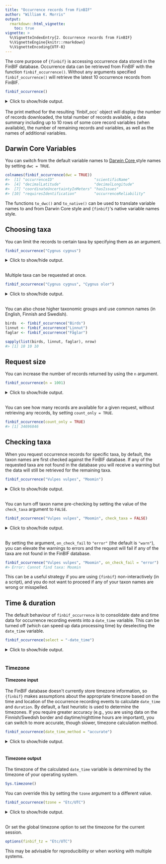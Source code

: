 ```yaml
---
title: "Occurrence records from FinBIF"
author: "William K. Morris"
output: 
  rmarkdown::html_vignette:
    toc: true
vignette: >
  %\VignetteIndexEntry{2. Occurrence records from FinBIF}
  %\VignetteEngine{knitr::rmarkdown}
  %\VignetteEncoding{UTF-8}
---
```




The core purpose of `{finbif}` is accessing occurrence data stored in the FinBIF
database. Occurrence data can be retrieved from FinBIF with the function
`finbif_occurrence()`. Without any arguments specified `finbif_occurrence()`
will retrieve the latest 10 occurrence records from FinBIF.

```r
finbif_occurrence()
```


<details closed>
<summary> Click to show/hide output. </summary>

```r

#> Records downloaded: 10
#> Records available: 34700400
#> A data.frame [10 x 12]
#>    record_id     scientific_name abundance lat_wgs84 lon_wgs84           date_time
#> 1      9#111      Aglais urticae  16        60.37011  24.72526 2020-04-22 15:00:00
#> 2       8#19               Loxia  1         61.13068  21.65088 2020-04-22 07:20:00
#> 3        8#4    Poecile montanus  1         61.13068  21.65088 2020-04-22 07:20:00
#> 4       8#16      Turdus iliacus  1         61.13068  21.65088 2020-04-22 07:20:00
#> 5        8#7  Erithacus rubecula  1         61.13068  21.65088 2020-04-22 07:20:00
#> 6       8#13 Cyanistes caeruleus  1         61.13068  21.65088 2020-04-22 07:20:00
#> 7       8#10       Spinus spinus  3         61.13068  21.65088 2020-04-22 07:20:00
#> 8       7#13   Turdus philomelos  1         61.13305  21.65151 2020-04-22 06:30:00
#> 9       7#25     Tringa ochropus  1         61.13305  21.65151 2020-04-22 06:30:00
#> 10       7#7 Garrulus glandarius  1         61.13305  21.65151 2020-04-22 06:30:00
#> ...with 0 more records and 6 more variables:
#> coordinates_uncertainty, any_issues, requires_verification, requires_identification,
#> record_reliability, record_quality

```

</details>
<br>
The print method for the resulting `finbif_occ` object will display the number
of records downloaded, the total number of records available, a data summary
including up to 10 rows of some core record variables (when available), the
number of remaining records and variables, as well as the names of additional
variables.

## Darwin Core Variables
You can switch from the default variable names to [Darwin Core
](http://rs.tdwg.org/dwc/) style names by setting `dwc = TRUE`.

```r
colnames(finbif_occurrence(dwc = TRUE))
#>  [1] "occurrenceID"                  "scientificName"                "individualCount"              
#>  [4] "decimalLatitude"               "decimalLongitude"              "eventDateTime"                
#>  [7] "coordinateUncertaintyInMeters" "hasIssues"                     "requires_verification"        
#> [10] "requiresIdentification"        "occurrenceReliability"         "occurrenceQuality"
```
The functions `to_dwc()` and `to_native()` can be used to translate variable
names to and from Darwin Core style and `{finbif}`'s native variable names
style.

## Choosing taxa
You can limit the records to certain taxa by specifying them as an argument.

```r
finbif_occurrence("Cygnus cygnus")
```


<details closed>
<summary> Click to show/hide output. </summary>

```r

#> Records downloaded: 10
#> Records available: 57007
#> A data.frame [10 x 12]
#>               record_id scientific_name abundance lat_wgs84 lon_wgs84           date_time
#> 1  KE.176/5e9dd5782d0e…   Cygnus cygnus  1         62.79256  30.96101 2020-04-20 12:00:00
#> 2        JX.1108556#265   Cygnus cygnus  2         64.2081   29.03035 2020-04-19 12:00:00
#> 3         JX.1110250#40   Cygnus cygnus  20        63.12255  24.32082 2020-04-19 05:00:00
#> 4          JX.1110117#3   Cygnus cygnus  2         65.87333  24.28142 2020-04-19 17:00:00
#> 5         JX.1110052#46   Cygnus cygnus  2         61.13841  21.64607 2020-04-19 06:35:00
#> 6         JX.1110024#10   Cygnus cygnus  2         60.32418  22.39303 2020-04-18 12:00:00
#> 7          JX.1110008#3   Cygnus cygnus  10        64.17427  25.9137  2020-04-17 12:00:00
#> 8         JX.1109958#52   Cygnus cygnus  2         61.32291  28.56818 2020-04-17 05:45:00
#> 9          JX.1109939#4   Cygnus cygnus  2         61.2604   28.71105 2020-04-17 12:27:00
#> 10         JX.1109952#4   Cygnus cygnus  4         61.2641   28.70687 2020-04-16 11:33:00
#> ...with 0 more records and 6 more variables:
#> coordinates_uncertainty, any_issues, requires_verification, requires_identification,
#> record_reliability, record_quality

```

</details>
<br>

Multiple taxa can be requested at once.

```r
finbif_occurrence("Cygnus cygnus", "Cygnus olor")
```


<details closed>
<summary> Click to show/hide output. </summary>

```r

#> Records downloaded: 10
#> Records available: 81351
#> A data.frame [10 x 12]
#>               record_id scientific_name abundance lat_wgs84 lon_wgs84           date_time
#> 1  KE.176/5e9dd5782d0e…   Cygnus cygnus  1         62.79256  30.96101 2020-04-20 12:00:00
#> 2        JX.1108556#265   Cygnus cygnus  2         64.2081   29.03035 2020-04-19 12:00:00
#> 3         JX.1110250#40   Cygnus cygnus  20        63.12255  24.32082 2020-04-19 05:00:00
#> 4         JX.1110172#49     Cygnus olor  2         61.0113   21.38515 2020-04-19 12:00:00
#> 5          JX.1110117#3   Cygnus cygnus  2         65.87333  24.28142 2020-04-19 17:00:00
#> 6         JX.1110052#46   Cygnus cygnus  2         61.13841  21.64607 2020-04-19 06:35:00
#> 7    HR.3211/42456319-U     Cygnus olor  1         60.17978  24.93999 2020-04-18 12:00:00
#> 8         JX.1110024#10   Cygnus cygnus  2         60.32418  22.39303 2020-04-18 12:00:00
#> 9         JX.1109909#31     Cygnus olor  20        61.10578  21.44994 2020-04-18 07:35:00
#> 10         JX.1110008#3   Cygnus cygnus  10        64.17427  25.9137  2020-04-17 12:00:00
#> ...with 0 more records and 6 more variables:
#> coordinates_uncertainty, any_issues, requires_verification, requires_identification,
#> record_reliability, record_quality

```

</details>
<br>

You can also chose higher taxonomic groups and use common names (in English,
Finnish and Swedish).

```r
birds  <- finbif_occurrence("Birds")
linnut <- finbif_occurrence("Linnut")
faglar <- finbif_occurrence("Fåglar")

sapply(list(birds, linnut, faglar), nrow)
#> [1] 10 10 10
```

## Request size
You can increase the number of records returned by using the `n` argument.

```r
finbif_occurrence(n = 1001)
```


<details closed>
<summary> Click to show/hide output. </summary>

```r

#> Records downloaded: 1001
#> Records available: 34696846
#> A data.frame [1001 x 12]
#>               record_id      scientific_name abundance lat_wgs84 lon_wgs84           date_time
#> 1          JX.1110588#7            Aglais io  2         63.13815  21.56879 2020-04-21 12:00:00
#> 2          JX.1110588#4       Aglais urticae  6         63.13815  21.56879 2020-04-21 12:00:00
#> 3         JX.1110588#10    Nymphalis antiopa  1         63.13815  21.56879 2020-04-21 12:00:00
#> 4          JX.1110427#4 Noccaea caerulescen…  1         60.72342  24.84861 2020-04-21 12:00:00
#> 5  KE.176/5e5bb8932d0e…       Aglais urticae  1         62.94     26.794   2020-04-21 12:00:00
#> 6        JX.1110587#148  Phasianus colchicus  1         60.4088   22.20608 2020-04-21 12:00:00
#> 7         JX.1110587#82            Pica pica  7         60.4088   22.20608 2020-04-21 12:00:00
#> 8        JX.1110587#121        Ardea cinerea  1         60.4088   22.20608 2020-04-21 12:00:00
#> 9        JX.1110587#112     Larus argentatus  3         60.4088   22.20608 2020-04-21 12:00:00
#> 10       JX.1110587#115          Picus canus  1         60.4088   22.20608 2020-04-21 12:00:00
#> ...with 991 more records and 6 more variables:
#> coordinates_uncertainty, any_issues, requires_verification, requires_identification,
#> record_reliability, record_quality

```

</details>
<br>

You can see how many records are available for a given request, without
retrieving any records, by setting `count_only = TRUE`.

```r
finbif_occurrence(count_only = TRUE)
#> [1] 34696846
```

## Checking taxa
When you request occurrence records for specific taxa, by default, the taxon
names are first checked against the FinBIF database. If any of the requested
taxa are not found in the database you will receive a warning but the data will
still be retrieved for the remaining taxa.

```r
finbif_occurrence("Vulpes vulpes", "Moomin")
```


<details closed>
<summary> Click to show/hide output. </summary>

```r

#> Records downloaded: 10
#> Records available: 3326
#> A data.frame [10 x 12]
#>               record_id scientific_name abundance lat_wgs84 lon_wgs84           date_time
#> 1         JX.1110052#67   Vulpes vulpes  1         61.13841  21.64607 2020-04-19 06:35:00
#> 2         JX.1109239#13   Vulpes vulpes  1         66.82291  28.39749 2020-04-13 12:00:00
#> 3          JX.1108569#4   Vulpes vulpes  1         65.07722  25.5018  2020-04-11 12:00:00
#> 4          JX.1109741#4   Vulpes vulpes  1         60.30568  24.70511 2020-04-08 12:00:00
#> 5          JX.1107461#8   Vulpes vulpes  1         60.11628  23.47399 2020-04-05 12:00:00
#> 6  KE.176/5e98b2d02d0e…   Vulpes vulpes  1         61.53415  25.51793 2020-04-03 12:00:00
#> 7         JX.1105990#19   Vulpes vulpes  1         60.42794  22.20052 2020-03-31 12:00:00
#> 8          JX.1104874#4   Vulpes vulpes  1         62.61875  29.66306 2020-03-22 12:00:00
#> 9         JX.1104505#19   Vulpes vulpes  1         60.10224  23.5459  2020-03-22 12:00:00
#> 10         JX.1103437#4   Vulpes vulpes  1         60.55732  22.25711 2020-03-14 09:00:00
#> ...with 0 more records and 6 more variables:
#> coordinates_uncertainty, any_issues, requires_verification, requires_identification,
#> record_reliability, record_quality

```

</details>
<br>

You can turn off taxon name pre-checking by setting the value of the
`check_taxa` argument to `FALSE`.

```r
finbif_occurrence("Vulpes vulpes", "Moomin", check_taxa = FALSE)
```


<details closed>
<summary> Click to show/hide output. </summary>

```r

#> Records downloaded: 10
#> Records available: 3326
#> A data.frame [10 x 12]
#>               record_id scientific_name abundance lat_wgs84 lon_wgs84           date_time
#> 1         JX.1110052#67   Vulpes vulpes  1         61.13841  21.64607 2020-04-19 06:35:00
#> 2         JX.1109239#13   Vulpes vulpes  1         66.82291  28.39749 2020-04-13 12:00:00
#> 3          JX.1108569#4   Vulpes vulpes  1         65.07722  25.5018  2020-04-11 12:00:00
#> 4          JX.1109741#4   Vulpes vulpes  1         60.30568  24.70511 2020-04-08 12:00:00
#> 5          JX.1107461#8   Vulpes vulpes  1         60.11628  23.47399 2020-04-05 12:00:00
#> 6  KE.176/5e98b2d02d0e…   Vulpes vulpes  1         61.53415  25.51793 2020-04-03 12:00:00
#> 7         JX.1105990#19   Vulpes vulpes  1         60.42794  22.20052 2020-03-31 12:00:00
#> 8          JX.1104874#4   Vulpes vulpes  1         62.61875  29.66306 2020-03-22 12:00:00
#> 9         JX.1104505#19   Vulpes vulpes  1         60.10224  23.5459  2020-03-22 12:00:00
#> 10         JX.1103437#4   Vulpes vulpes  1         60.55732  22.25711 2020-03-14 09:00:00
#> ...with 0 more records and 6 more variables:
#> coordinates_uncertainty, any_issues, requires_verification, requires_identification,
#> record_reliability, record_quality

```

</details>
<br>

By setting the argument, `on_check_fail` to `"error"` (the default is `"warn"`),
you can elevate the warnings to errors and the request will fail if any of the
taxa are not found in the FinBIF database.

```r
finbif_occurrence("Vulpes vulpes", "Moomin", on_check_fail = "error")
#> Error: Cannot find taxa: Moomin
```
This can be a useful strategy if you are using `{finbif}` non-interactively
(in a script), and you do not want to proceed if any of your taxon names are
wrong or misspelled.

## Time & duration
The default behaviour of `finbif_occurrence` is to consolidate date and time
data for occurrence recording events into a `date_time` variable. This can be
turned off (which can speed up data processing time) by deselecting the
`date_time` variable.

```r
finbif_occurrence(select = "-date_time")
```


<details closed>
<summary> Click to show/hide output. </summary>

```r

#> Records downloaded: 10
#> Records available: 34696846
#> A data.frame [10 x 11]
#>               record_id      scientific_name abundance lat_wgs84 lon_wgs84 coordinates_uncertainty
#> 1          JX.1110588#7            Aglais io  2         63.13815  21.56879  1000                  
#> 2          JX.1110588#4       Aglais urticae  6         63.13815  21.56879  1000                  
#> 3         JX.1110588#10    Nymphalis antiopa  1         63.13815  21.56879  1000                  
#> 4          JX.1110427#4 Noccaea caerulescen…  1         60.72342  24.84861  1                     
#> 5  KE.176/5e5bb8932d0e…       Aglais urticae  1         62.94     26.794    10000                 
#> 6        JX.1110587#148  Phasianus colchicus  1         60.4088   22.20608  10000                 
#> 7         JX.1110587#82            Pica pica  7         60.4088   22.20608  10000                 
#> 8        JX.1110587#121        Ardea cinerea  1         60.4088   22.20608  10000                 
#> 9        JX.1110587#112     Larus argentatus  3         60.4088   22.20608  10000                 
#> 10       JX.1110587#115          Picus canus  1         60.4088   22.20608  10000                 
#> ...with 0 more records and 5 more variables:
#> any_issues, requires_verification, requires_identification, record_reliability, record_quality

```

</details>
<br>

### Timezone
#### Timezone input
The FinBIF database doesn't currently store timezone information, so `{finbif}`
makes assumptions about the appropriate timezone based on the time and location
of the occurrence recording events to calculate `date_time` and `duration`. By
default, a fast heuristic is used to determine the timezones. If you require
greater accuracy (e.g., you are using data on the Finnish/Swedish border and
daytime/nighttime hours are important), you can switch to more accurate, though
slower, timezone calculation method.

```r
finbif_occurrence(date_time_method = "accurate")
```


<details closed>
<summary> Click to show/hide output. </summary>

```r

#> Records downloaded: 10
#> Records available: 34696846
#> A data.frame [10 x 12]
#>               record_id      scientific_name abundance lat_wgs84 lon_wgs84           date_time
#> 1          JX.1110588#7            Aglais io  2         63.13815  21.56879 2020-04-21 12:00:00
#> 2          JX.1110588#4       Aglais urticae  6         63.13815  21.56879 2020-04-21 12:00:00
#> 3         JX.1110588#10    Nymphalis antiopa  1         63.13815  21.56879 2020-04-21 12:00:00
#> 4          JX.1110427#4 Noccaea caerulescen…  1         60.72342  24.84861 2020-04-21 12:00:00
#> 5  KE.176/5e5bb8932d0e…       Aglais urticae  1         62.94     26.794   2020-04-21 12:00:00
#> 6        JX.1110587#148  Phasianus colchicus  1         60.4088   22.20608 2020-04-21 12:00:00
#> 7         JX.1110587#82            Pica pica  7         60.4088   22.20608 2020-04-21 12:00:00
#> 8        JX.1110587#121        Ardea cinerea  1         60.4088   22.20608 2020-04-21 12:00:00
#> 9        JX.1110587#112     Larus argentatus  3         60.4088   22.20608 2020-04-21 12:00:00
#> 10       JX.1110587#115          Picus canus  1         60.4088   22.20608 2020-04-21 12:00:00
#> ...with 0 more records and 6 more variables:
#> coordinates_uncertainty, any_issues, requires_verification, requires_identification,
#> record_reliability, record_quality

```

</details>
<br>

#### Timezone output
The timezone of the calculated `date_time` variable is determined by the
timezone of your operating system.

```r
Sys.timezone()
```

You can override this by setting the `tzone` argument to a different value.

```r
finbif_occurrence(tzone = "Etc/UTC")
```


<details closed>
<summary> Click to show/hide output. </summary>

```r

#> Records downloaded: 10
#> Records available: 34696846
#> A data.frame [10 x 12]
#>               record_id      scientific_name abundance lat_wgs84 lon_wgs84           date_time
#> 1          JX.1110588#7            Aglais io  2         63.13815  21.56879 2020-04-21 09:00:00
#> 2          JX.1110588#4       Aglais urticae  6         63.13815  21.56879 2020-04-21 09:00:00
#> 3         JX.1110588#10    Nymphalis antiopa  1         63.13815  21.56879 2020-04-21 09:00:00
#> 4          JX.1110427#4 Noccaea caerulescen…  1         60.72342  24.84861 2020-04-21 09:00:00
#> 5  KE.176/5e5bb8932d0e…       Aglais urticae  1         62.94     26.794   2020-04-21 09:00:00
#> 6        JX.1110587#148  Phasianus colchicus  1         60.4088   22.20608 2020-04-21 09:00:00
#> 7         JX.1110587#82            Pica pica  7         60.4088   22.20608 2020-04-21 09:00:00
#> 8        JX.1110587#121        Ardea cinerea  1         60.4088   22.20608 2020-04-21 09:00:00
#> 9        JX.1110587#112     Larus argentatus  3         60.4088   22.20608 2020-04-21 09:00:00
#> 10       JX.1110587#115          Picus canus  1         60.4088   22.20608 2020-04-21 09:00:00
#> ...with 0 more records and 6 more variables:
#> coordinates_uncertainty, any_issues, requires_verification, requires_identification,
#> record_reliability, record_quality

```

</details>
<br>

Or set the global timezone option to set the timezone for the current session.

```r
options(finbif_tz = "Etc/UTC")
```
This may be advisable for reproducibility or when working with multiple systems.
